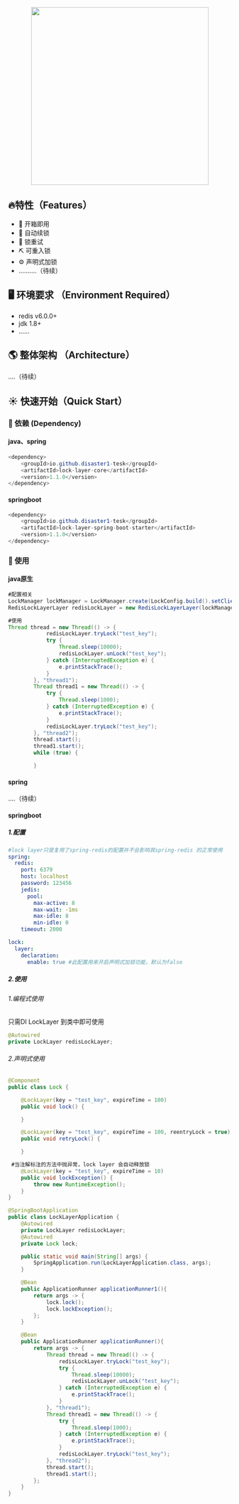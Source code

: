 <p align="center">
    <img width="400" src="https://gitee.com/d__isaster/cornucopia/raw/master/img/lock%20layer.png">
</p>


## 🔥特性（Features）
- 🚀 开箱即用
- 🍄 自动续锁
- 🔆 锁重试
- ⛏️ 可重入锁
- ⚙️ 声明式加锁
- ..........（待续）
## 🖥 环境要求 （Environment Required）
- redis v6.0.0+
- jdk 1.8+
- ......

## 🌎 整体架构 （Architecture）

....（待续）

## ☀️ 快速开始（Quick Start）

### 💊 依赖 (Dependency)
#### java、spring
```java 
<dependency>
    <groupId>io.github.disaster1-tesk</groupId>
    <artifactId>lock-layer-core</artifactId>
    <version>1.1.0</version>
</dependency>
```
#### springboot
```java 
<dependency>
    <groupId>io.github.disaster1-tesk</groupId>
    <artifactId>lock-layer-spring-boot-starter</artifactId>
    <version>1.1.0</version>
</dependency>
```
### 🛁 使用
#### java原生

```java
#配置相关
LockManager lockManager = LockManager.create(LockConfig.build().setClient(new JedisClient(new JedisPool("127.0.0.1", 6379, null, "123456"))));
RedisLockLayerLayer redisLockLayer = new RedisLockLayerLayer(lockManager);
```
```java
#使用
Thread thread = new Thread(() -> {
            redisLockLayer.tryLock("test_key");
            try {
                Thread.sleep(10000);
                redisLockLayer.unLock("test_key");
            } catch (InterruptedException e) {
                e.printStackTrace();
            }
        }, "thread1");
        Thread thread1 = new Thread(() -> {
            try {
                Thread.sleep(1000);
            } catch (InterruptedException e) {
                e.printStackTrace();
            }
            redisLockLayer.tryLock("test_key");
        }, "thread2");
        thread.start();
        thread1.start();
        while (true) {

        }
```

#### spring
....（待续）
#### springboot

##### 1.配置

```yaml
#lock layer只是复用了spring-redis的配置并不会影响其spring-redis 的正常使用
spring:
  redis:
    port: 6379
    host: localhost
    password: 123456
    jedis:
      pool:
        max-active: 8
        max-wait: -1ms
        max-idle: 8
        min-idle: 0
    timeout: 2000

lock:
  layer:
    declaration:
      enable: true #此配置用来开启声明式加锁功能，默认为false
```
##### 2.使用

###### 1.编程式使用

只需DI LockLayer 到类中即可使用

```java
@Autowired
private LockLayer redisLockLayer;
```

###### 2.声明式使用

```java
@Component
public class Lock {

    @LockLayer(key = "test_key", expireTime = 100)
    public void lock() {

    }

    @LockLayer(key = "test_key", expireTime = 100, reentryLock = true)
    public void retryLock() {

    }

 #当注解标注的方法中抛异常，lock layer 会自动释放锁
    @LockLayer(key = "test_key", expireTime = 10)
    public void lockException() {
        throw new RuntimeException();
    }
}

```

```java
@SpringBootApplication
public class LockLayerApplication {
    @Autowired
    private LockLayer redisLockLayer;
    @Autowired
    private Lock lock;

    public static void main(String[] args) {
        SpringApplication.run(LockLayerApplication.class, args);
    }

    @Bean
    public ApplicationRunner applicationRunner1(){
        return args -> {
            lock.lock();
            lock.lockException();
        };
    }

    @Bean
    public ApplicationRunner applicationRunner(){
        return args -> {
            Thread thread = new Thread(() -> {
                redisLockLayer.tryLock("test_key");
                try {
                    Thread.sleep(10000);
                    redisLockLayer.unLock("test_key");
                } catch (InterruptedException e) {
                    e.printStackTrace();
                }
            }, "thread1");
            Thread thread1 = new Thread(() -> {
                try {
                    Thread.sleep(1000);
                } catch (InterruptedException e) {
                    e.printStackTrace();
                }
                redisLockLayer.tryLock("test_key");
            }, "thread2");
            thread.start();
            thread1.start();
        };
    }
}
```


